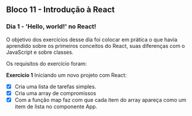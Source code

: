 ## Bloco 11 - Introdução à React
### Dia 1 - 'Hello, world!' no React!

O objetivo dos exercícios desse dia foi colocar em prática o que havia aprendido sobre os primeiros conceitos do React, suas diferenças com o JavaScript e sobre classes.

Os requisitos do exercí­cio foram:

**Exercício 1**
Iniciando um novo projeto com React:

- [x] Cria uma lista de tarefas simples.
- [x] Cria uma array de compromissos
- [x] Com a função map faz com que cada item do array apareça como um item de lista no componente App.
